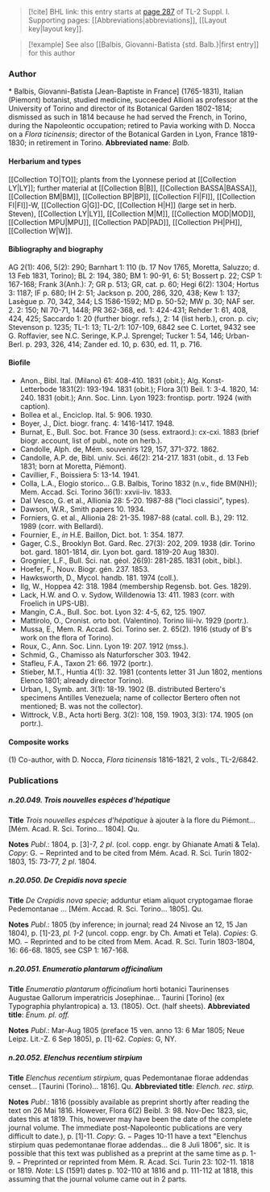 > [!cite] BHL link: this entry starts at [page 287](https://www.biodiversitylibrary.org/page/33265014) of TL-2 Suppl. I.
> Supporting pages: [[Abbreviations|abbreviations]], [[Layout key|layout key]].

> [!example] See also [[Balbis, Giovanni-Batista {std. Balb.}|first entry]] for this author

### Author

\* Balbis, Giovanni-Batista \[Jean-Baptiste in France\] (1765-1831), Italian (Piemont) botanist, studied medicine, succeeded Allioni as professor at the University of Torino and director of its Botanical Garden 1802-1814; dismissed as such in 1814 because he had served the French, in Torino, during the Napoleontic occupation; retired to Pavia working with D. Nocca on a *Flora ticinensis*; director of the Botanical Garden in Lyon, France 1819-1830; in retirement in Torino. 
**Abbreviated name**: *Balb.*

#### Herbarium and types

[[Collection TO|TO]]; plants from the Lyonnese period at [[Collection LY|LY]]; further material at [[Collection B|B]], [[Collection BASSA|BASSA]], [[Collection BM|BM]], [[Collection BP|BP]], [[Collection FI|FI]], [[Collection FI|FI]]-W, [[Collection G|G]]-DC, [[Collection H|H]] (large set in herb. Steven), [[Collection LY|LY]], [[Collection M|M]], [[Collection MOD|MOD]], [[Collection MPU|MPU]], [[Collection PAD|PAD]], [[Collection PH|PH]], [[Collection W|W]].

#### Bibliography and biography

AG 2(1): 406, 5(2): 290; Barnhart 1: 110 (b. 17 Nov 1765, Moretta, Saluzzo; d. 13 Feb 1831, Torino); BL 2: 194, 380; BM 1: 90-91, 6: 51; Bossert p. 22; CSP 1: 167-168; Frank 3(Anh.): 7; GR p. 513; GR, cat. p. 60; Hegi 6(2): 1304; Hortus 3: 1187; IF p. 680; IH 2: 51; Jackson p. 200, 286, 320, 438; Kew 1: 137; Lasègue p. 70, 342, 344; LS 1586-1592; MD p. 50-52; MW p. 30; NAF ser. 2. 2: 150; NI 70-71, 1448; PR 362-368, ed. 1: 424-431; Rehder 1: 61, 408, 424, 425; Saccardo 1: 20 (further biogr. refs.), 2: 14 (list herb.), cron. p. civ; Stevenson p. 1235; TL-1: 13; TL-2/1: 107-109, 6842 see C. Lortet, 9432 see G. Roffavier, see N.C. Seringe, K.P.J. Sprengel; Tucker 1: 54, 146; Urban-Berl. p. 293, 326, 414; Zander ed. 10, p. 630, ed. 11, p. 716.

#### Biofile

- Anon., Bibl. Ital. (Milano) 61: 408-410. 1831 (obit.); Alg. Konst- Letterbode 1831(2): 193-194. 1831 (obit.); Flora 3(1) Beil. 1: 3-4. 1820, 14: 240. 1831 (obit.); Ann. Soc. Linn. Lyon 1923: frontisp. portr. 1924 (with caption).
- Bollea et al., Enciclop. Ital. 5: 906. 1930.
- Boyer, J., Dict. biogr. franç. 4: 1416-1417. 1948.
- Burnat, E., Bull. Soc. bot. France 30 (sess. extraord.): cx-cxi. 1883 (brief biogr. account, list of publ., note on herb.).
- Candolle, Alph. de, Mém. souvenirs 129, 157, 371-372. 1862.
- Candolle, A.P. de, Bibl. univ. Sci. 46(2): 214-217. 1831 (obit., d. 13 Feb 1831; born at Moretta, Piémont).
- Cavillier, F., Boissiera 5: 13-14. 1941.
- Colla, L.A., Elogio storico... G.B. Balbis, Torino 1832 (n.v., fide BM(NH)); Mem. Accad. Sci. Torino 36(1): xxvii-liv. 1833.
- Dal Vesco, G. et al., Allionia 28: 5-20. 1987-88 ("loci classici", types).
- Dawson, W.R., Smith papers 10. 1934.
- Forniers, G. et al., Allionia 28: 21-35. 1987-88 (catal. coll. B.), 29: 112. 1989 (corr. with Bellardi).
- Fournier, E., *in* H.E. Baillon, Dict. bot. 1: 354. 1877.
- Gager, C.S., Brooklyn Bot. Gard. Rec. 27(3): 202, 209. 1938 (dir. Torino bot. gard. 1801-1814, dir. Lyon bot. gard. 1819-20 Aug 1830).
- Grognier, L.F., Bull. Sci. nat. géol. 26(9): 281-285. 1831 (obit., bibl.).
- Hoefer, F., Nouv. Biogr. gén. 237. 1853.
- Hawksworth, D., Mycol. handb. 181. 1974 (coll.).
- Ilg, W., Hoppea 42: 318. 1984 (membership Regensb. bot. Ges. 1829).
- Lack, H.W. and O. v. Sydow, Willdenowia 13: 411. 1983 (corr. with Froelich in UPS-UB).
- Mangin, C.A., Bull. Soc. bot. Lyon 32: 4-5, 62, 125. 1907.
- Mattirolo, O., Cronist. orto bot. (Valentino). Torino liii-lv. 1929 (portr.).
- Mussa, E., Mem. R. Accad. Sci. Torino ser. 2. 65(2). 1916 (study of B's work on the flora of Torino).
- Roux, C., Ann. Soc. Linn. Lyon 19: 207. 1912 (mss.).
- Schmid, G., Chamisso als Naturforscher 303. 1942.
- Stafleu, F.A., Taxon 21: 66. 1972 (portr.).
- Stieber, M.T., Huntia 4(1): 32. 1981 (contents letter 31 Jun 1802, mentions Elenco 1801; already director Torino).
- Urban, I., Symb. ant. 3(1): 18-19. 1902 (B. distributed Bertero's specimens Antilles Venezuela; name of collector Bertero often not mentioned; B. was not the collector).
- Wittrock, V.B., Acta horti Berg. 3(2): 108, 159. 1903, 3(3): 174. 1905 (on portr.).

#### Composite works

(1) Co-author, with D. Nocca, *Flora ticinensis* 1816-1821, 2 vols., TL-2/6842.

### Publications

##### n.20.049. Trois nouvelles espèces d'hépatique

**Title**
*Trois nouvelles espèces d'hépatique* à ajouter à la flore du Piémont... \[Mém. Acad. R. Sci. Torino... 1804\]. Qu.

**Notes**
*Publ*.: 1804, p. \[3\]-7, *2 pl*. (col. copp. engr. by Ghianate Amati & Tela). *Copy*: G. − Reprinted and to be cited from Mém. Acad. R. Sci. Turin 1802-1803, 15: 73-77, *2 pl*. 1804.

##### n.20.050. De Crepidis nova specie

**Title**
*De Crepidis nova specie*; adduntur etiam aliquot cryptogamae florae Pedemontanae ... \[Mém. Accad. R. Sci. Torino... 1805\]. Qu.

**Notes**
*Publ*.: 1805 (by inference; in journal; read 24 Nivose an 12, 15 Jan 1804), p. \[1\]-23, *pl. 1-2* (uncol. copp. engr. by Ch. Amati et Tela). *Copies*: G. MO. − Reprinted and to be cited from Mem. Acad. R. Sci. Turin 1803-1804, 16: 66-68. 1805, see CSP 1: 167-168.

##### n.20.051. Enumeratio plantarum officinalium

**Title**
*Enumeratio plantarum officinalium* horti botanici Taurinenses Augustae Gallorum imperatricis Josephinae... Taurini \[Torino\] (ex Typographia phylantropica) a. 13. (1805). Oct. (half sheets).
**Abbreviated title**: *Enum. pl. off.*

**Notes**
*Publ*.: Mar-Aug 1805 (preface 15 ven. anno 13: 6 Mar 1805; Neue Leipz. Lit.-Z. 6 Sep 1805), p. \[1\]-62. *Copies*: G, NY.

##### n.20.052. Elenchus recentium stirpium

**Title**
*Elenchus recentium stirpium*, quas Pedemontanae florae addendas censet... \[Taurini (Torino)... 1816\]. Qu.
**Abbreviated title**: *Elench. rec. stirp.*

**Notes**
*Publ*.: 1816 (possibly available as preprint shortly after reading the text on 26 Mai 1816. However, Flora 6(2) Beibl. 3: 98. Nov-Dec 1823, sic, dates this at 1819. This, however may have been the date of the complete journal volume. The immediate post-Napoleontic publications are very difficult to date.), p. \[1\]-11. *Copy*: G. − Pages 10-11 have a text "Elenchus stirpium quas pedemontanae florae addendas... die 8 Juli 1806", sic. It is possible that this text was published as a preprint at the same time as p. 1-9. − Preprinted or reprinted from Mém. R. Acad. Sci. Turin 23: 102-11. 1818 or 1819.
*Note*: LS (1591) dates p. 102-110 at 1816 and p. 111-112 at 1818, this assuming that the journal volume came out in 2 parts.

